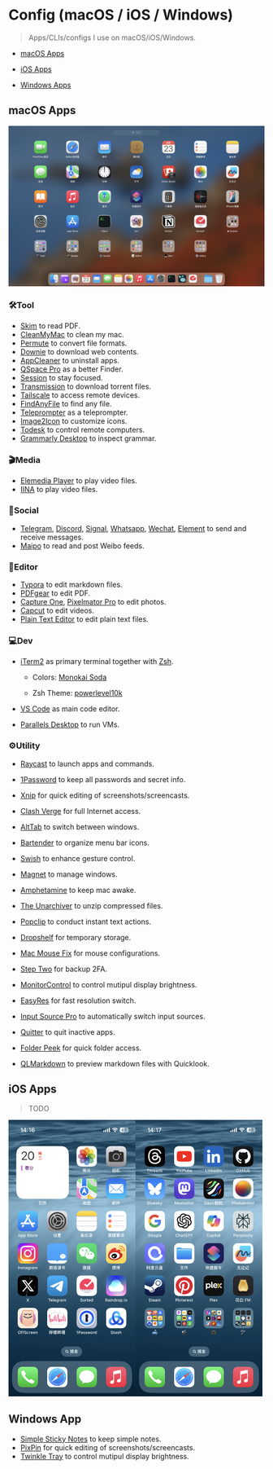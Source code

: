 # Config (macOS / iOS / Windows)

> Apps/CLIs/configs I use on macOS/iOS/Windows.



- [macOS Apps](#macos-apps)
- [iOS Apps](#ios-apps)

- [Windows Apps](#windows-apps)



## macOS Apps

![](img/macOS.jpg)

### 🛠️Tool

- [Skim](https://skim-app.sourceforge.io/) to read PDF.
- [CleanMyMac](https://cleanmymac.com/) to clean my mac.
- [Permute](https://software.charliemonroe.net/permute/) to convert file formats.
- [Downie](https://software.charliemonroe.net/downie/) to download web contents.
- [AppCleaner](https://freemacsoft.net/appcleaner/) to uninstall apps.
- [QSpace Pro](https://qspace.awehunt.com/) as a better Finder.
- [Session](https://stayinsession.com/) to stay focused.
- [Transmission](https://transmissionbt.com/) to download torrent files.
- [Tailscale](https://tailscale.com/) to access remote devices.
- [FindAnyFile](https://findanyfile.app/) to find any file.
- [Teleprompter](https://www.teleprompter.com/) as a teleprompter.
- [Image2Icon](https://img2icnsapp.com/) to customize icons.
- [Todesk](https://todesk.com/) to control remote computers.
- [Grammarly Desktop](https://www.grammarly.com/desktop) to inspect grammar.

### 🎬Media

- [Elemedia Player](https://www.elmedia-video-player.com/) to play video files.
- [IINA](https://iina.io/) to play video files.

### 👥Social

- [Telegram](https://telegram.org/), [Discord](https://discord.com/), [Signal](https://signal.org/), [Whatsapp](https://www.whatsapp.com/), [Wechat](https://weixin.qq.com/), [Element](https://element.io/) to send and receive messages.
- [Maipo](https://apps.apple.com/cn/app/maipo-for-%E5%BE%AE%E5%8D%9A/id789066512) to read and post Weibo feeds.

### 📝Editor

- [Typora](https://typora.io/) to edit markdown files.
- [PDFgear](https://www.pdfgear.com/) to edit PDF.
- [Capture One](https://www.captureone.com/), [Pixelmator Pro](https://www.pixelmator.com/pro/) to edit photos.
- [Capcut](https://www.capcut.com/) to edit videos.
- [Plain Text Editor](https://sindresorhus.com/plain-text-editor/) to edit plain text files.

### 💻Dev

- [iTerm2](https://iterm2.com/) as primary terminal together with [Zsh](https://www.zsh.org/).
  - Colors: [Monokai Soda](https://github.com/mbadolato/iTerm2-Color-Schemes/blob/master/iterm-dynamic-colors/Monokai%20Soda.sh)

  - Zsh Theme: [powerlevel10k](https://github.com/romkatv/powerlevel10k)

- [VS Code](https://code.visualstudio.com/) as main code editor.

- [Parallels Desktop](https://www.parallels.com/) to run VMs.

### ⚙️Utility

- [Raycast](https://www.raycast.com/) to launch apps and commands.

- [1Password](https://1password.com/) to keep all passwords and secret info.
- [Xnip](https://xnipapp.com/) for quick editing of screenshots/screencasts.
- [Clash Verge](https://github.com/clash-verge-rev/clash-verge-rev) for full Internet access.
- [AltTab](https://alt-tab-macos.netlify.app/) to switch between windows.
- [Bartender](https://www.macbartender.com/) to organize menu bar icons.
- [Swish](https://highlyopinionated.co/swish/) to enhance gesture control.
- [Magnet](https://magnet.crowdcafe.com/) to manage windows.
- [Amphetamine](https://apps.apple.com/us/app/amphetamine/id937984704) to keep mac awake.
- [The Unarchiver](https://theunarchiver.com/) to unzip compressed files.
- [Popclip](https://www.popclip.app/) to conduct instant text actions.
- [Dropshelf](https://pilotmoon.com/dropshelf/) for temporary storage.
- [Mac Mouse Fix](https://macmousefix.com/) for mouse configurations.
- [Step Two](https://steptwo.app/) for backup 2FA.
- [MonitorControl](https://monitorcontrol.app/) to control mutipul display brightness.
- [EasyRes](http://easyresapp.com/) for fast resolution switch.
- [Input Source Pro](https://inputsource.pro/) to automatically switch input sources.
- [Quitter](https://marco.org/apps#quitter) to quit inactive apps.
- [Folder Peek](https://sindresorhus.com/folder-peek) for quick folder access.
- [QLMarkdown](https://github.com/sbarex/QLMarkdown) to preview markdown files with Quicklook.



## iOS Apps

> TODO

<img src="img/ios_0.png" style="width:250px;" /><img src="img/ios_1.png" style="width:250px;" />



## Windows App

- [Simple Sticky Notes](https://www.simplestickynotes.com/) to keep simple notes.
- [PixPin](https://pixpinapp.com/) for quick editing of screenshots/screencasts.
- [Twinkle Tray](https://twinkletray.com/) to control mutipul display brightness.
